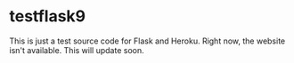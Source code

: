 # testflask9
This is just a test source code for Flask and Heroku. Right now, the website isn't available. This will update soon.

